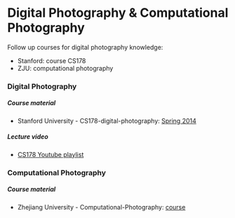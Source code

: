 # Digital Photography & Computational Photography

Follow up courses for digital photography knowledge:

- Stanford: course CS178
- ZJU: computational photography


### Digital Photography

##### Course material

- Stanford University - CS178-digital-photography: [Spring 2014](http://graphics.stanford.edu/courses/cs178/)

##### Lecture video

- [CS178 Youtube playlist](https://www.youtube.com/playlist?list=PL7ddpXYvFXspUN0N-gObF1GXoCA-DA-7i)


### Computational Photography

##### Course material

- Zhejiang University - Computational-Photography: [course](http://www.cad.zju.edu.cn/home/gfzhang/course/computational-photography/)